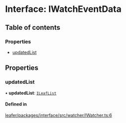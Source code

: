 # Interface: IWatchEventData

## Table of contents

### Properties

- [updatedList](IWatchEventData.md#updatedlist)

## Properties

### updatedList

• **updatedList**: [`ILeafList`](ILeafList.md)

#### Defined in

[leafer/packages/interface/src/watcher/IWatcher.ts:6](https://github.com/leaferjs/leafer/blob/c7e50b8/packages/interface/src/watcher/IWatcher.ts#L6)
